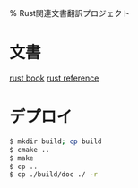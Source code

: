 % Rust関連文書翻訳プロジェクト

# 文書

[rust book](http://rustfanjp.github.io/rustdoc/doc/book/index.html)
[rust reference](http://rustfanjp.github.io/rustdoc/doc/reference/index.html)

# デプロイ

```bash
$ mkdir build; cp build
$ cmake ..
$ make
$ cp ..
$ cp ./build/doc ./ -r
```
